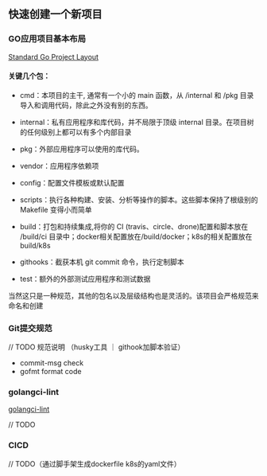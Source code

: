 ## 快速创建一个新项目

###  GO应用项目基本布局
[Standard Go Project Layout](https://github.com/golang-standards/project-layout)

#### 关键几个包：
* cmd：本项目的主干, 通常有一个小的 main 函数，从 /internal 和 /pkg 目录导入和调用代码，除此之外没有别的东西。

* internal：私有应用程序和库代码，并不局限于顶级 internal 目录。在项目树的任何级别上都可以有多个内部目录

* pkg：外部应用程序可以使用的库代码。

* vendor：应用程序依赖项

* config：配置文件模板或默认配置 

* scripts：执行各种构建、安装、分析等操作的脚本。这些脚本保持了根级别的 Makefile 变得小而简单

* build：打包和持续集成,将你的 CI (travis、circle、drone)配置和脚本放在 /build/ci 目录中；docker相关配置放在/build/docker；k8s的相关配置放在build/k8s

* githooks：截获本机 git commit 命令，执行定制脚本

* test：额外的外部测试应用程序和测试数据


当然这只是一种规范，其他的包名以及层级结构也是灵活的。该项目会严格规范来命名和创建


### Git提交规范

// TODO 规范说明 （husky工具 ｜ githook加脚本验证）
* commit-msg check
* gofmt format code

### golangci-lint
[golangci-lint](https://github.com/golangci/golangci-lint)

// TODO 


### CICD

// TODO（通过脚手架生成dockerfile k8s的yaml文件）







